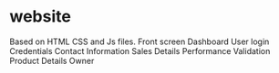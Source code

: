 # website

Based on HTML CSS and Js files.
Front screen Dashboard 
User login Credentials
Contact Information
Sales Details
Performance Validation
Product Details
Owner
